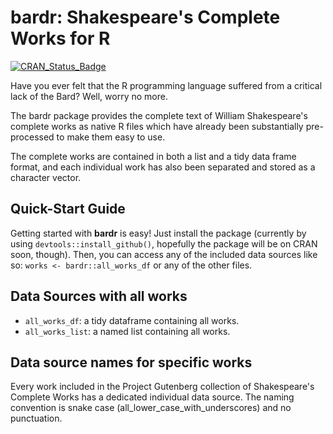 # bardr: Shakespeare's Complete Works for R

[![CRAN\_Status\_Badge](http://www.r-pkg.org/badges/version/bardr)](https://cran.r-project.org/package=bardr)

Have you ever felt that the R programming language suffered from a critical
lack of the Bard? Well, worry no more.

The bardr package provides the complete text of William Shakespeare's
complete works as native R files which have already been substantially
pre-processed to make them easy to use.

The complete works are contained in both a list and a tidy data frame format,
and each individual work has also been separated and stored as a character
vector.

## Quick-Start Guide

Getting started with **bardr** is easy! Just install the package (currently
by using `devtools::install_github()`, hopefully the package will be on CRAN
soon, though). Then, you can access any of the included data sources like so:
`works <- bardr::all_works_df`
or any of the other files.

## Data Sources with all works

* `all_works_df`: a tidy dataframe containing all works.
* `all_works_list`: a named list containing all works.

## Data source names for specific works

Every work included in the Project Gutenberg collection of Shakespeare's
Complete Works has a dedicated individual data source. The naming convention is
snake case (all_lower_case_with_underscores) and no punctuation.
